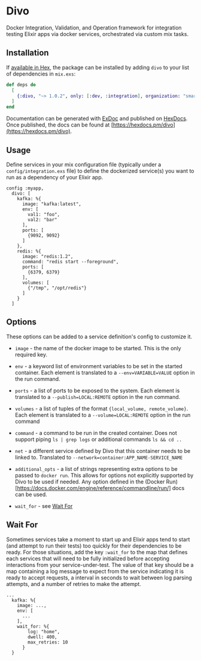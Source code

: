 # Divo

Docker Integration, Validation, and Operation framework for integration testing
Elixir apps via docker services, orchestrated via custom mix tasks.

## Installation

If [available in Hex](https://hex.pm/docs/publish), the package can be installed
by adding `divo` to your list of dependencies in `mix.exs`:

```elixir
def deps do
  [
    {:divo, "~> 1.0.2", only: [:dev, :integration], organization: "smartcolumbus_os"}
  ]
end
```

Documentation can be generated with [ExDoc](https://github.com/elixir-lang/ex_doc)
and published on [HexDocs](https://hexdocs.pm). Once published, the docs can
be found at [https://hexdocs.pm/divo](https://hexdocs.pm/divo).

## Usage

Define services in your mix configuration file (typically under a `config/integration.exs` file)
to define the dockerized service(s) you want to run as a dependency of your Elixir app.

```
config :myapp,
  divo: [
    kafka: %{
      image: "kafka:latest",
      env: [
        val1: "foo",
        val2: "bar"
      ],
      ports: [
        {9092, 9092}
      ]
    },
    redis: %{
      image: "redis:1.2",
      command: "redis start --foreground",
      ports: [
        {6379, 6379}
      ],
      volumes: [
        {"/tmp", "/opt/redis"}
      ]
    }
  ]
```

## Options

These options can be added to a service definition's config to customize it.

* `image` - the name of the docker image to be started. This is the only required key.

* `env` - a keyword list of environment variables to be set in the started container. Each element is translated to a `--env=VARIABLE=VALUE` option in the run command.

* `ports` - a list of ports to be exposed to the system. Each element is translated to a `--publish=LOCAL:REMOTE` option in the run command.

* `volumes` - a list of tuples of the format `{local_volume, remote_volume}`. Each element is translated to a `--volume=LOCAL:REMOTE` option in the run command

* `command` - a command to be run in the created container. Does not support piping `ls | grep logs` or additional commands `ls && cd ..`

* `net` - a different service defined by Divo that this container needs to be linked to. Translated to `--network=container:APP_NAME-SERVICE_NAME`

* `additional_opts` - a list of strings representing extra options to be passed to `docker run`. This allows for options not explicitly supported by Divo to be used if needed. Any option defined in the (Docker Run)[https://docs.docker.com/engine/reference/commandline/run/] docs can be used.

* `wait_for` - see [Wait For]()


## Wait For

Sometimes services take a moment to start up and Elixir apps tend to start (and attempt to run their tests)
too quickly for their dependencies to be ready. For those situations, add the key `:wait_for` to the map
that defines each services that will need to be fully initialized before accepting interactions from your
service-under-test. The value of that key should be a map containing a log message to expect from the service
indicating it is ready to accept requests, a interval in seconds to wait between log parsing attempts, and a
number of retries to make the attempt.

```
...
  kafka: %{
    image: ...,
    env: [
      ...
    ],
    wait_for: %{
        log: "home",
        dwell: 400,
        max_retries: 10
      }
  }
```
